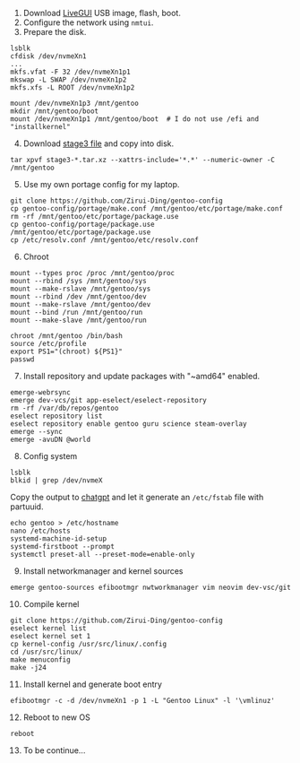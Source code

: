 1. Download [LiveGUI](https://www.gentoo.org/downloads/) USB image, flash, boot.
2. Configure the network using `nmtui`.
3. Prepare the disk.
  ```
  lsblk
  cfdisk /dev/nvmeXn1
  ...
  mkfs.vfat -F 32 /dev/nvmeXn1p1
  mkswap -L SWAP /dev/nvmeXn1p2
  mkfs.xfs -L ROOT /dev/nvmeXn1p2
  
  mount /dev/nvmeXn1p3 /mnt/gentoo
  mkdir /mnt/gentoo/boot
  mount /dev/nvmeXn1p1 /mnt/gentoo/boot  # I do not use /efi and "installkernel"
  ```
4. Download [stage3 file](https://www.gentoo.org/downloads/) and copy into disk.
  ```
  tar xpvf stage3-*.tar.xz --xattrs-include='*.*' --numeric-owner -C /mnt/gentoo
  ```
5. Use my own portage config for my laptop.
  ```
  git clone https://github.com/Zirui-Ding/gentoo-config
  cp gentoo-config/portage/make.conf /mnt/gentoo/etc/portage/make.conf
  rm -rf /mnt/gentoo/etc/portage/package.use
  cp gentoo-config/portage/package.use /mnt/gentoo/etc/portage/package.use
  cp /etc/resolv.conf /mnt/gentoo/etc/resolv.conf
  ```
6. Chroot
  ```
  mount --types proc /proc /mnt/gentoo/proc
  mount --rbind /sys /mnt/gentoo/sys
  mount --make-rslave /mnt/gentoo/sys
  mount --rbind /dev /mnt/gentoo/dev
  mount --make-rslave /mnt/gentoo/dev
  mount --bind /run /mnt/gentoo/run
  mount --make-slave /mnt/gentoo/run
  
  chroot /mnt/gentoo /bin/bash
  source /etc/profile
  export PS1="(chroot) ${PS1}"
  passwd
  ```
7. Install repository and update packages with "~amd64" enabled.
  ```
  emerge-webrsync
  emerge dev-vcs/git app-eselect/eselect-repository
  rm -rf /var/db/repos/gentoo
  eselect repository list
  eselect repository enable gentoo guru science steam-overlay
  emerge --sync
  emerge -avuDN @world
  ```
8. Config system
  ```
  lsblk
  blkid | grep /dev/nvmeX
  ```
Copy the output to [chatgpt](https://chatgpt.com) and let it generate an `/etc/fstab` file with partuuid.
  ```
  echo gentoo > /etc/hostname
  nano /etc/hosts
  systemd-machine-id-setup
  systemd-firstboot --prompt
  systemctl preset-all --preset-mode=enable-only
  ```
9. Install networkmanager and kernel sources
  ```
  emerge gentoo-sources efibootmgr nwtworkmanager vim neovim dev-vsc/git
  ```
10. Compile kernel
  ```
  git clone https://github.com/Zirui-Ding/gentoo-config
  eselect kernel list
  eselect kernel set 1
  cp kernel-config /usr/src/linux/.config
  cd /usr/src/linux/
  make menuconfig
  make -j24 
  ```
11. Install kernel and generate boot entry
  ```
  efibootmgr -c -d /dev/nvmeXn1 -p 1 -L "Gentoo Linux" -l '\vmlinuz'
  ```
12. Reboot to new OS
   ```
   reboot
   ```
13. To be continue...
